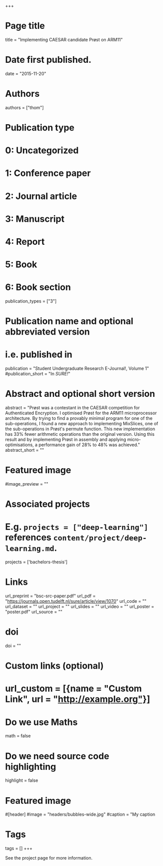 +++
# Page title
title = "Implementing CAESAR candidate Prøst on ARM11"

# Date first published.
date = "2015-11-20"

# Authors
authors = ["thom"]

# Publication type
# 0: Uncategorized
# 1: Conference paper
# 2: Journal article
# 3: Manuscript
# 4: Report
# 5: Book
# 6: Book section
publication_types = ["3"]

# Publication name and optional abbreviated version
# i.e. published in
publication = "Student Undergraduate Research E-Journal!, Volume 1"
#publication_short = "In *SURE!*"

# Abstract and optional short version
abstract = "Prøst was a contestant in the CAESAR competition for Authenticated Encryption. I optimised Prøst for the ARM11 microprocessor architecture. By trying to find a provably minimal program for one of the sub-operations, I found a new approach to implementing MixSlices, one of the sub-operations in Prøst's permute function. This new implementation has 33% fewer arithmetic operations than the original version. Using this result and by implementing Prøst in assembly and applying micro-optimisations, a performance gain of 28% to 48% was achieved."
abstract_short = ""

# Featured image 
#image_preview = ""

# Associated projects
#   E.g. `projects = ["deep-learning"]` references `content/project/deep-learning.md`.
projects = ['bachelors-thesis']

# Links
url_preprint = "bsc-src-paper.pdf"
url_pdf = "https://journals.open.tudelft.nl/sure/article/view/1070"
url_code = ""
url_dataset = ""
url_project = ""
url_slides = ""
url_video = ""
url_poster = "poster.pdf"
url_source = ""

# doi
doi = ""

# Custom links (optional)
# url_custom = [{name = "Custom Link", url = "http://example.org"}]


# Do we use Maths
math = false

# Do we need source code highlighting
highlight = false

# Featured image
#[header]
#image = "headers/bubbles-wide.jpg"
#caption = "My caption

# Tags
tags = []
+++

See the project page for more information.
